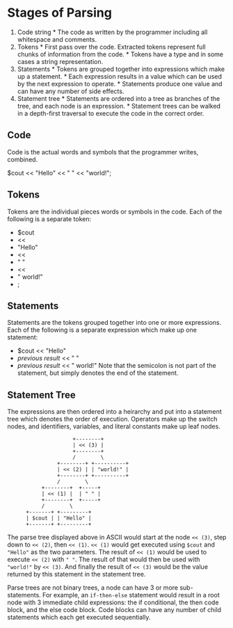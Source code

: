 Stages of Parsing
=================
  1. Code string
    * The code as written by the programmer including all whitespace and
      comments.
  1. Tokens
    * First pass over the code. Extracted tokens represent full chunks of
      information from the code.
    * Tokens have a type and in some cases a string representation.
  1. Statements
    * Tokens are grouped together into expressions which make up a statement.
    * Each expression results in a value which can be used by the next
      expression to operate.
    * Statements produce one value and can have any number of side effects.
  1. Statement tree
    * Statements are ordered into a tree as branches of the tree, and each node
      is an expression.
    * Statement trees can be walked in a depth-first traversal to execute the
      code in the correct order.

Code
----
Code is the actual words and symbols that the programmer writes, combined.

  $cout << "Hello" << " " << "world!";

Tokens
------
Tokens are the individual pieces words or symbols in the code. Each of the
following is a separate token:
  * $cout
  * <<
  * "Hello"
  * <<
  * " "
  * <<
  * " world!"
  * ;

Statements
----------
Statements are the tokens grouped together into one or more expressions. Each of
the following is a separate expression which make up one statement:
  * $cout << "Hello"
  * _previous result_ << " "
  * _previous result_ << " world!"
Note that the semicolon is not part of the statement, but simply denotes the end
of the statement.

Statement Tree
--------------
The expressions are then ordered into a heirarchy and put into a statement tree
which denotes the order of execution. Operators make up the switch nodes, and
identifiers, variables, and literal constants make up leaf nodes.

                         +--------+
                         | << (3) |
                         +--------+
                         /        \
                    +--------+ +----------+
                    | << (2) | | "world!" |
                    +--------+ +----------+
                    /        \
               +--------+  +-----+
               | << (1) |  | " " |
               +--------+  +-----+
               /        \
          +-------+ +---------+
          | $cout | | "Hello" |
          +-------+ +---------+

The parse tree displayed above in ASCII would start at the node `<< (3)`, step
down to `<< (2)`, then `<< (1)`. `<< (1)` would get executed using `$cout` and
`"Hello"` as the two parameters. The result of `<< (1)` would be used to execute
`<< (2)` with `" "`. The result of that would then be used with `"world!"` by
`<< (3)`. And finally the result of `<< (3)` would be the value returned by this
statement in the statement tree.

Parse trees are not binary trees, a node can have 3 or more sub-statements. For
example, an `if-then-else` statement would result in a root node with 3
immediate child expressions: the if conditional, the then code block, and the
else code block. Code blocks can have any number of child statements which each
get executed sequentially.


